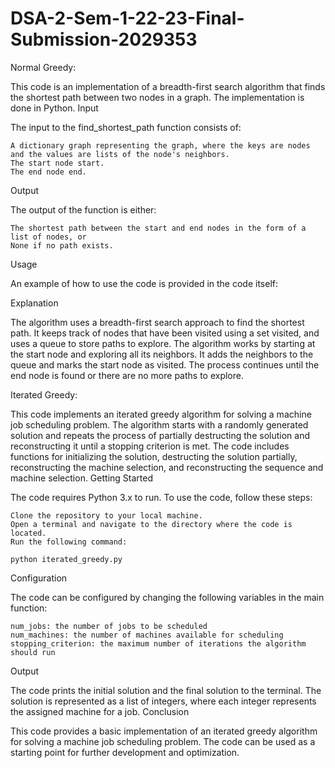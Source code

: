# DSA-2-Sem-1-22-23-Final-Submission-2029353

Normal Greedy:

This code is an implementation of a breadth-first search algorithm that finds the shortest path between two nodes in a graph. The implementation is done in Python.
Input

The input to the find_shortest_path function consists of:

    A dictionary graph representing the graph, where the keys are nodes and the values are lists of the node's neighbors.
    The start node start.
    The end node end.

Output

The output of the function is either:

    The shortest path between the start and end nodes in the form of a list of nodes, or
    None if no path exists.

Usage

An example of how to use the code is provided in the code itself:

Explanation

The algorithm uses a breadth-first search approach to find the shortest path. It keeps track of nodes that have been visited using a set visited, and uses a queue to store paths to explore. The algorithm works by starting at the start node and exploring all its neighbors. It adds the neighbors to the queue and marks the start node as visited. The process continues until the end node is found or there are no more paths to explore.


Iterated Greedy:

This code implements an iterated greedy algorithm for solving a machine job scheduling problem. The algorithm starts with a randomly generated solution and repeats the process of partially destructing the solution and reconstructing it until a stopping criterion is met. The code includes functions for initializing the solution, destructing the solution partially, reconstructing the machine selection, and reconstructing the sequence and machine selection.
Getting Started

The code requires Python 3.x to run. To use the code, follow these steps:

    Clone the repository to your local machine.
    Open a terminal and navigate to the directory where the code is located.
    Run the following command:

    python iterated_greedy.py

Configuration

The code can be configured by changing the following variables in the main function:

    num_jobs: the number of jobs to be scheduled
    num_machines: the number of machines available for scheduling
    stopping_criterion: the maximum number of iterations the algorithm should run

Output

The code prints the initial solution and the final solution to the terminal. The solution is represented as a list of integers, where each integer represents the assigned machine for a job.
Conclusion

This code provides a basic implementation of an iterated greedy algorithm for solving a machine job scheduling problem. The code can be used as a starting point for further development and optimization.
